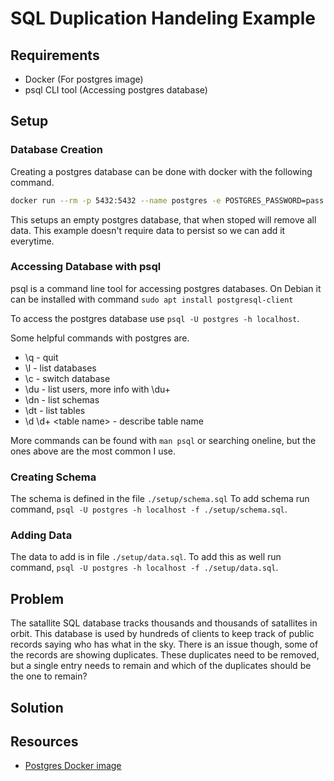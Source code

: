 # SQL Duplication Handeling Example

## Requirements

* Docker (For postgres image)
* psql CLI tool (Accessing postgres database)

## Setup

### Database Creation

Creating a postgres database can be done with docker with the following command.

```bash
docker run --rm -p 5432:5432 --name postgres -e POSTGRES_PASSWORD=pass -d postgres
```

This setups an empty postgres database, that when stoped will remove all data.  This example doesn't require data to persist so we can add it everytime.

### Accessing Database with psql

psql is a command line tool for accessing postgres databases.  On Debian it can be installed with command `sudo apt install postgresql-client`

To access the postgres database use `psql -U postgres -h localhost`.

Some helpful commands with postgres are.

* \q - quit
* \l - list databases
* \c - switch database
* \du - list users, more info with \du+
* \dn - list schemas
* \dt - list tables
* \d \d+ \<table name> - describe table name

More commands can be found with `man psql` or searching oneline, but the ones above are the most common I use.

### Creating Schema

The schema is defined in the file `./setup/schema.sql`  To add schema run command, `psql -U postgres -h localhost -f ./setup/schema.sql`.

### Adding Data

The data to add is in file `./setup/data.sql`.  To add this as well run command, `psql -U postgres -h localhost -f ./setup/data.sql`.

## Problem

The satallite SQL database tracks thousands and thousands of satallites in orbit.  This database is used by hundreds of clients to keep track of public records saying who has what in the sky.  There is an issue though, some of the records are showing duplicates.  These duplicates need to be removed, but a single entry needs to remain and which of the duplicates should be the one to remain?

## Solution

## Resources

* [Postgres Docker image](https://hub.docker.com/_/postgres/)
